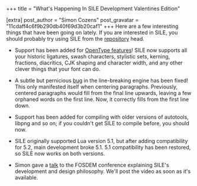 +++
title = "What's Happening In SILE Development Valentines Edition"

[extra]
post_author = "Simon Cozens"
post_gravatar = "11cdaff4c6f9b290db40f69d3b20caf1"
+++
Here are a few interesting things that have been going on lately. If you are interested in SILE, you should probably try using SILE from the [repository][] head.

* Support has been added for [OpenType features][]! SILE now supports all your historic ligatures, swash characters, stylistic sets, kerning, fractions, diacritics, CJK shaping and character width, and any other clever things that your font can do.

* A subtle but pernicious [bug][] in the line-breaking engine has been fixed! This only manifested itself when centering paragraphs. Previously, centered paragraphs would fill from the final line upwards, leaving a few orphaned words on the first line. Now, it correctly fills from the first line down.

* Support has been added for compiling with older versions of autotools, libpng and so on; if you couldn't get SILE to compile before, you should now.

* SILE originally supported Lua version 5.1, but after adding compatibility for 5.2, main development broke 5.1. 5.1 compatibility has been restored, so SILE now works on both versions.

* Simon gave a [talk][] to the FOSDEM conference explaining SILE's development and design philosophy. We'll post the video as soon as it's available.

[repository]: https://github.com/sile-typesetter/sile/commits/master
[talk]: https://fosdem.org/2015/schedule/event/introducing_sile/
[bug]: https://github.com/sile-typesetter/sile/commit/b966a0634d295fe3bc4484744ab4deb8594f701a
[OpenType features]: https://github.com/sile-typesetter/sile/blob/master/examples/ligature.sil
